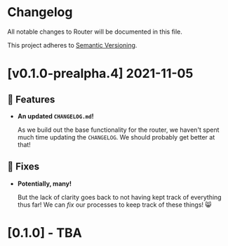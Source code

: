 # Changelog

All notable changes to Router will be documented in this file.

This project adheres to [Semantic Versioning](https://semver.org/spec/v2.0.0.html).

<!-- # [x.x.x] (unreleased) - 2021-mm-dd
> Important: X breaking changes below, indicated by **❗ BREAKING ❗**
## ❗ BREAKING ❗
## 🚀 Features
## 🐛 Fixes
## 🛠 Maintenance
## 📚 Documentation -->

# [v0.1.0-prealpha.4] 2021-11-05

## :rocket: Features

- **An updated `CHANGELOG.md`!**

  As we build out the base functionality for the router, we haven't spent much time updating the `CHANGELOG`.  We should probably get better at that!

## :bug: Fixes

- **Potentially, many!**

  But the lack of clarity goes back to not having kept track of everything thus far!  We can _fix_ our processes to keep track of these things! :smile_cat:

# [0.1.0] - TBA

